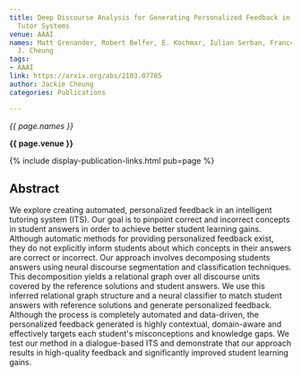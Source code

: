 ```yaml
---
title: Deep Discourse Analysis for Generating Personalized Feedback in Intelligent
  Tutor Systems
venue: AAAI
names: Matt Grenander, Robert Belfer, E. Kochmar, Iulian Serban, Franccois St-Hilaire,
  J. Cheung
tags:
- AAAI
link: https://arxiv.org/abs/2103.07785
author: Jackie Cheung
categories: Publications

---
```


*{{ page.names }}*

**{{ page.venue }}**

{% include display-publication-links.html pub=page %}

## Abstract

We explore creating automated, personalized feedback in an intelligent tutoring system (ITS). Our goal is to pinpoint correct and incorrect concepts in student answers in order to achieve better student learning gains. Although automatic methods for providing personalized feedback exist, they do not explicitly inform students about which concepts in their answers are correct or incorrect. Our approach involves decomposing students answers using neural discourse segmentation and classification techniques. This decomposition yields a relational graph over all discourse units covered by the reference solutions and student answers. We use this inferred relational graph structure and a neural classifier to match student answers with reference solutions and generate personalized feedback. Although the process is completely automated and data-driven, the personalized feedback generated is highly contextual, domain-aware and effectively targets each student's misconceptions and knowledge gaps. We test our method in a dialogue-based ITS and demonstrate that our approach results in high-quality feedback and significantly improved student learning gains.